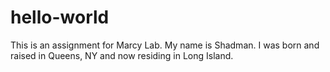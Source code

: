 # hello-world
This is an assignment for Marcy Lab.
My name is Shadman. I was born and raised in Queens, NY and now residing in Long Island.
